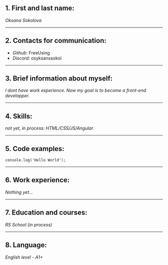 ## 1. First and last name:
*Oksana Sokolova*
*********

## 2. Contacts for communication:
* *Github*: FreeUsing
* *Discord*: oxyksanssokol
*********

## 3. Brief information about myself:
*I dont have work experience. Now my goal is to become a front-end developper.*
*********

## 4. Skills:
*not yet, in process: HTML/CSS/JS/Angular.*
*********

## 5. Code examples:
```
console.log('Hello World');
```
*********

## 6. Work experience:
*Nothing yet…*
*********

## 7. Education and courses:
*RS School (in process)*
*********

## 8. Language:
*English level - A1+*
